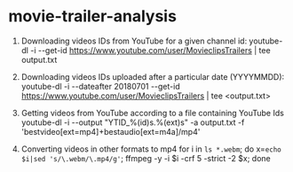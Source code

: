 # movie-trailer-analysis

1. Downloading videos IDs from YouTube for a given channel id:
youtube-dl -i --get-id https://www.youtube.com/user/MovieclipsTrailers | tee output.txt

2. Downloading videos IDs uploaded after a particular date (YYYYMMDD):
youtube-dl -i --dateafter 20180701 --get-id https://www.youtube.com/user/MovieclipsTrailers | tee <output.txt>

3. Getting videos from YouTube according to a file containing YouTube Ids
youtube-dl -i --output "YTID_%(id)s.%(ext)s" -a output.txt -f 'bestvideo[ext=mp4]+bestaudio[ext=m4a]/mp4'

4. Converting videos in other formats to mp4
for i in `ls *.webm`; do x=`echo $i|sed 's/\.webm/\.mp4/g'`; ffmpeg -y -i $i -crf 5 -strict -2 $x; done
